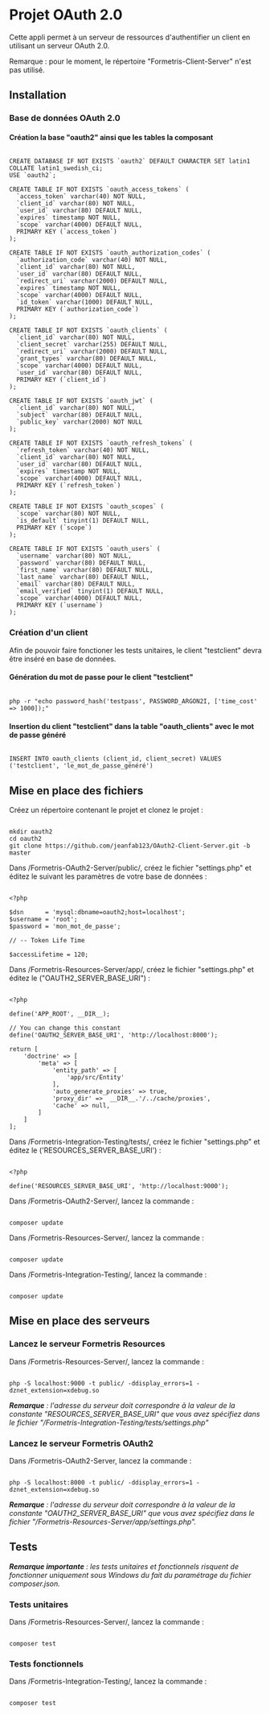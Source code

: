 # Projet OAuth 2.0

Cette appli permet à un serveur de ressources d'authentifier un client en utilisant un serveur OAuth 2.0.

Remarque : pour le moment, le répertoire "Formetris-Client-Server" n'est pas utilisé.

## Installation

### Base de données OAuth 2.0

#### Création la base "oauth2" ainsi que les tables la composant

```

CREATE DATABASE IF NOT EXISTS `oauth2` DEFAULT CHARACTER SET latin1 COLLATE latin1_swedish_ci;
USE `oauth2`;

CREATE TABLE IF NOT EXISTS `oauth_access_tokens` (
  `access_token` varchar(40) NOT NULL,
  `client_id` varchar(80) NOT NULL,
  `user_id` varchar(80) DEFAULT NULL,
  `expires` timestamp NOT NULL,
  `scope` varchar(4000) DEFAULT NULL,
  PRIMARY KEY (`access_token`)
);

CREATE TABLE IF NOT EXISTS `oauth_authorization_codes` (
  `authorization_code` varchar(40) NOT NULL,
  `client_id` varchar(80) NOT NULL,
  `user_id` varchar(80) DEFAULT NULL,
  `redirect_uri` varchar(2000) DEFAULT NULL,
  `expires` timestamp NOT NULL,
  `scope` varchar(4000) DEFAULT NULL,
  `id_token` varchar(1000) DEFAULT NULL,
  PRIMARY KEY (`authorization_code`)
);

CREATE TABLE IF NOT EXISTS `oauth_clients` (
  `client_id` varchar(80) NOT NULL,
  `client_secret` varchar(255) DEFAULT NULL,
  `redirect_uri` varchar(2000) DEFAULT NULL,
  `grant_types` varchar(80) DEFAULT NULL,
  `scope` varchar(4000) DEFAULT NULL,
  `user_id` varchar(80) DEFAULT NULL,
  PRIMARY KEY (`client_id`)
);

CREATE TABLE IF NOT EXISTS `oauth_jwt` (
  `client_id` varchar(80) NOT NULL,
  `subject` varchar(80) DEFAULT NULL,
  `public_key` varchar(2000) NOT NULL
);

CREATE TABLE IF NOT EXISTS `oauth_refresh_tokens` (
  `refresh_token` varchar(40) NOT NULL,
  `client_id` varchar(80) NOT NULL,
  `user_id` varchar(80) DEFAULT NULL,
  `expires` timestamp NOT NULL,
  `scope` varchar(4000) DEFAULT NULL,
  PRIMARY KEY (`refresh_token`)
);

CREATE TABLE IF NOT EXISTS `oauth_scopes` (
  `scope` varchar(80) NOT NULL,
  `is_default` tinyint(1) DEFAULT NULL,
  PRIMARY KEY (`scope`)
);

CREATE TABLE IF NOT EXISTS `oauth_users` (
  `username` varchar(80) NOT NULL,
  `password` varchar(80) DEFAULT NULL,
  `first_name` varchar(80) DEFAULT NULL,
  `last_name` varchar(80) DEFAULT NULL,
  `email` varchar(80) DEFAULT NULL,
  `email_verified` tinyint(1) DEFAULT NULL,
  `scope` varchar(4000) DEFAULT NULL,
  PRIMARY KEY (`username`)
);

```

### Création d'un client

Afin de pouvoir faire fonctioner les tests unitaires, le client "testclient" devra être inséré en base de données.

#### Génération du mot de passe pour le client "testclient"

```

php -r "echo password_hash('testpass', PASSWORD_ARGON2I, ['time_cost' => 1000]);"

```

#### Insertion du client "testclient" dans la table "oauth_clients" avec le mot de passe généré

```

INSERT INTO oauth_clients (client_id, client_secret) VALUES ('testclient', 'le_mot_de_passe_généré')

```

## Mise en place des fichiers

Créez un répertoire contenant le projet et clonez le projet :

```

mkdir oauth2
cd oauth2
git clone https://github.com/jeanfab123/OAuth2-Client-Server.git -b master

```

Dans /Formetris-OAuth2-Server/public/, créez le fichier "settings.php" et éditez le suivant les paramètres de votre base de données :

```

<?php

$dsn      = 'mysql:dbname=oauth2;host=localhost';
$username = 'root';
$password = 'mon_mot_de_passe';

// -- Token Life Time

$accessLifetime = 120;

```

Dans /Formetris-Resources-Server/app/, créez le fichier "settings.php" et éditez le ("OAUTH2_SERVER_BASE_URI") :

```

<?php

define('APP_ROOT', __DIR__);

// You can change this constant
define('OAUTH2_SERVER_BASE_URI', 'http://localhost:8000');

return [
    'doctrine' => [
        'meta' => [
            'entity_path' => [
                'app/src/Entity'
            ],
            'auto_generate_proxies' => true,
            'proxy_dir' =>  __DIR__.'/../cache/proxies',
            'cache' => null,
        ]
    ]
];

```

Dans /Formetris-Integration-Testing/tests/, créez le fichier "settings.php" et éditez le ('RESOURCES_SERVER_BASE_URI') :

```

<?php

define('RESOURCES_SERVER_BASE_URI', 'http://localhost:9000');

```

Dans /Formetris-OAuth2-Server/, lancez la commande :

```

composer update

```

Dans /Formetris-Resources-Server/, lancez la commande :

```

composer update

```

Dans /Formetris-Integration-Testing/, lancez la commande :

```

composer update

```

## Mise en place des serveurs

### Lancez le serveur Formetris Resources 

Dans /Formetris-Resources-Server/, lancez la commande :

```

php -S localhost:9000 -t public/ -ddisplay_errors=1 -dznet_extension=xdebug.so

```

*__Remarque__ : l'adresse du serveur doit correspondre à la valeur de la constante "RESOURCES_SERVER_BASE_URI" que vous avez spécifiez dans le fichier "/Formetris-Integration-Testing/tests/settings.php"*

### Lancez le serveur Formetris OAuth2

Dans /Formetris-OAuth2-Server, lancez la commande :

```

php -S localhost:8000 -t public/ -ddisplay_errors=1 -dznet_extension=xdebug.so

```

*__Remarque__ : l'adresse du serveur doit correspondre à la valeur de la constante "OAUTH2_SERVER_BASE_URI" que vous avez spécifiez dans le fichier "/Formetris-Resources-Server/app/settings.php".*

## Tests

*__Remarque importante__ : les tests unitaires et fonctionnels risquent de fonctionner uniquement sous Windows du fait du paramétrage du fichier composer.json.*

### Tests unitaires

Dans /Formetris-Resources-Server/, lancez la commande :

```

composer test

```

### Tests fonctionnels

Dans /Formetris-Integration-Testing/, lancez la commande :

```

composer test

```
